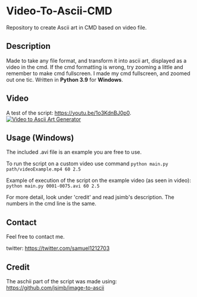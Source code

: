 # Video-To-Ascii-CMD
Repository to create Ascii art in CMD based on video file.

## Description
Made to take any file format, and transform it into ascii art, displayed as a video in the cmd. 
If the cmd formatting is wrong, try zooming a little and remember to make cmd fullscreen.
I made my cmd fullscreen, and zoomed out one tic.
Written in **Python 3.9** for **Windows**.

## Video
A test of the script: https://youtu.be/1o3KdnBJ0p0. <br/>[![Video to Ascii Art Generator](http://img.youtube.com/vi/1o3KdnBJ0p0/0.jpg)](http://www.youtube.com/watch?v=1o3KdnBJ0p0 "Video to Ascii Art Generator")

## Usage (Windows)
The included .avi file is an example you are free to use. 

To run the script on a custom video use command ```python main.py path/videoExample.mp4 60 2.5```

Example of execution of the script on the example video (as seen in video):  ```python main.py 0001-0075.avi 60 2.5```

For more detail, look under 'credit' and read jsimb's description. The numbers in the cmd line is the same.

## Contact
Feel free to contact me.

twitter: https://twitter.com/samuel1212703

## Credit
The aschii part of the script was made using: https://github.com/jsimb/image-to-ascii
